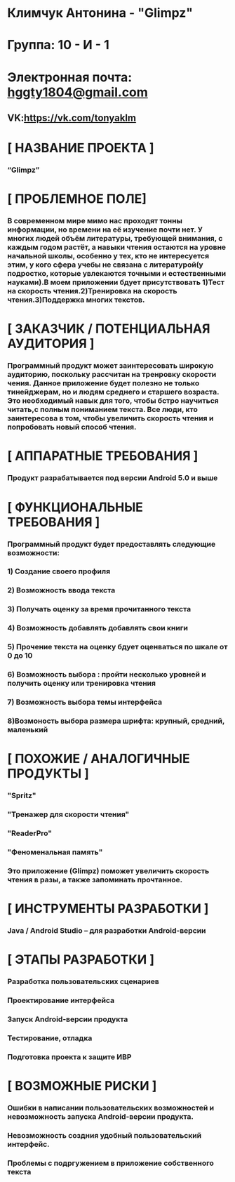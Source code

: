 # Климчук Антонина - "Glimpz"


# Группа: 10 - И - 1


# Электронная почта: hggty1804@gmail.com


## VK:https://vk.com/tonyaklm

# [ НАЗВАНИЕ ПРОЕКТА ]


### “Glimpz”


# [ ПРОБЛЕМНОЕ ПОЛЕ] 

### В современном мире мимо нас проходят тонны информации, но времени на её изучение почти нет. У многих людей объём литературы, требующей внимания, с каждым годом растёт, а навыки чтения остаются на уровне начальной школы, особенно у тех, кто не интересуется этим, у кого сфера учебы не связана с литературой(у подростко, которые увлекаются точными и естественными науками).В моем приложении бдует присутствовать 1)Тест на скорость чтения.2)Тренировка на скорость чтения.3)Поддержка многих текстов.


# [ ЗАКАЗЧИК / ПОТЕНЦИАЛЬНАЯ АУДИТОРИЯ ]


### Программный продукт может заинтересовать широкую аудиторию, поскольку рассчитан на тренровку скорости чения. Данное приложение будет полезно не только тинейджерам, но и людям среднего и старшего возраста. Это необходимый навык для того, чтобы бстро научиться читать,с полным пониманием текста. Все люди, кто заинтересова в том, чтобы увеличить скорость чтения и попробовать новый способ чтения.


# [ АППАРАТНЫЕ ТРЕБОВАНИЯ ]


### Продукт разрабатывается под версии Android 5.0 и выше


# [ ФУНКЦИОНАЛЬНЫЕ ТРЕБОВАНИЯ ]


### Программный продукт будет предоставлять следующие возможности:


### 1) Создание своего профиля


### 2) Возможность ввода текста


### 3) Получать оценку за время прочитанного текста


### 4) Возможность добавлять добавлять свои книги


### 5) Прочение текста на оценку бдует оценваться по шкале от 0 до 10


### 6) Возможность выбора : пройти несколько уровней и получить оценку или  тренировка чтения


### 7) Возможность выбора темы интерфейса


### 8)Возмоность выбора размера шрифта: крупный, средний, маленький



# [ ПОХОЖИЕ / АНАЛОГИЧНЫЕ ПРОДУКТЫ ]


### "Spritz"


### "Тренажер для скорости чтения"


### "ReaderPro"


### "Феноменальная память"


### Это приложение (Glimpz) поможет увеличить скорость чтения в разы, а также запоминать прочтанное.


# [ ИНСТРУМЕНТЫ РАЗРАБОТКИ ]


### Java / Android Studio – для разработки Android-версии


# [ ЭТАПЫ РАЗРАБОТКИ ]


### Разработка пользовательских сценариев


### Проектирование интерфейса


### Запуск Android-версии продукта


### Тестирование, отладка


### Подготовка проекта к защите ИВР


# [ ВОЗМОЖНЫЕ РИСКИ ]


### Ошибки в написании пользовательских возможностей и невозможность запуска Android-версии продукта.


### Невозможность создния удобный пользовательский интерфейс.


### Проблемы с подргужением в приложение собственного текста


### 
